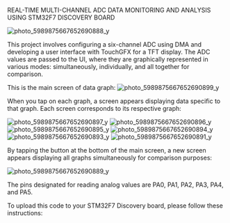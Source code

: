  REAL-TIME MULTI-CHANNEL ADC DATA MONITORING AND ANALYSIS USING STM32F7 DISCOVERY BOARD

 
![photo_5989875667652690888_y](https://github.com/user-attachments/assets/9d1e4a6d-6c76-4f35-af16-79295b3ac771)

This project involves configuring a six-channel ADC using DMA and developing a user interface with TouchGFX for a TFT display. The ADC values are passed to the UI, where they are graphically represented in various modes: simultaneously, individually, and all together for comparison.


This is the main screen of data graph:
![photo_5989875667652690899_y](https://github.com/user-attachments/assets/5b52151c-ad6f-49f4-b417-b385d5c2dcf5)


When you tap on each graph, a screen appears displaying data specific to that graph. Each screen corresponds to its respective graph:






![photo_5989875667652690897_y](https://github.com/user-attachments/assets/e3d8a3db-3d71-4d88-bdf7-a72e7edfa9f6)
![photo_5989875667652690896_y](https://github.com/user-attachments/assets/ef21c4bf-48ac-4d7e-adda-90fb51d493c9)
![photo_5989875667652690895_y](https://github.com/user-attachments/assets/f27e1271-d53c-4c6e-a11e-21ad6c0a0745)
![photo_5989875667652690894_y](https://github.com/user-attachments/assets/bc1a2969-e963-4069-be96-208f7e450256)
![photo_5989875667652690893_y](https://github.com/user-attachments/assets/ed7d1705-9f88-48a4-b526-6e09de7837c6)
![photo_5989875667652690891_y](https://github.com/user-attachments/assets/4026fa49-58e6-484e-b86d-35a71c1f98a2)

By tapping the button at the bottom of the main screen, a new screen appears displaying all graphs simultaneously for comparison purposes:


![photo_5989875667652690889_y](https://github.com/user-attachments/assets/435c490c-bc7f-46f4-8e96-f4b529a49d38)


The pins designated for reading analog values are PA0, PA1, PA2, PA3, PA4, and PA5.

To upload this code to your STM32F7 Discovery board, please follow these instructions:






